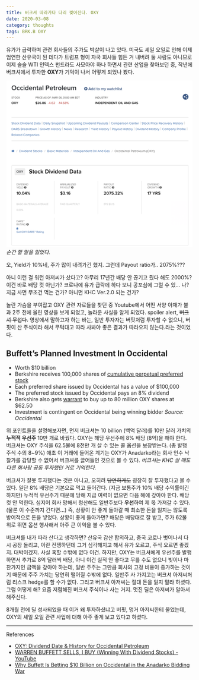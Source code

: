 ```yaml
---
title: 버크셔 따라가다 다리 찢어진다. OXY
date: 2020-03-08
category: thoughts
tags: BRK.B OXY
---
```


유가가 급락하며 관련 회사들의 주가도 박살이 나고 있다. 미국도 셰일 오일로 인해 이제 엄연한 산유국이 된 데다가 트럼프 형이 자국 회사들 힘든 거 내버려 둘 사람도 아니므로 이제 슬슬 WTI 인덱스 펀드라도 사모아야 하나 하면서 관련 산업을 찾아보던 중, 작년에 버크셔에서 투자한 **OXY**가 기억이 나서 어떻게 되었나 봤다.

![img](/assets/img/posts/2020-03-08-OXY/oxy_snap.png)
*순간 할 말을 잃었다.*

오, Yield가 10%네, 주가 많이 내려가긴 했지. 그런데 Payout ratio가.. 2075%???

아니 이런 걸 워런 아저씨가 샀다고? 아무리 17년간 배당 안 끊기고 줬다 해도 2000%? 이건 바로 배당 컷 아닌가? 코로나에 유가 급락에 하다 보니 공포심에 그럴 수 있… 나? 지금 사면 무조건 먹는 건가? 아니면 KHC Ver.2.0 되는 건가?

놀란 가슴을 부여잡고 OXY 관련 자료들을 찾던 중 Youtube에서 어떤 서양 아재가 불과 2주 전에 올린 영상을 보게 되었고, 놀라운 사실을 알게 되었다. spoiler alert, ~~버크셔 무섭다.~~
영상에서 말하고자 하는 바는, 일반 투자자는 버핏처럼 투자할 수 없으니, 버핏이 산 주식이라 해서 무턱대고 따라 사봐야 좋은 결과가 따라오지 않는다.라는 것이었다.

## Buffett’s Planned Investment In Occidental

* Worth $10 billion
* Berkshire receives 100,000 shares of  [cumulative perpetual preferred stock](https://www.investopedia.com/terms/c/cumulative_preferred_stock.asp)
* Each preferred share issued by Occidental has a value of $100,000
* The preferred stock issued by Occidental pays an 8% dividend
* Berkshire also gets  [warrant](https://www.investopedia.com/terms/c/callwarrant.asp)  to buy up to 80 million OXY shares at $62.50
* Investment is contingent on Occidental being winning bidder
*Source: Occidental*

위 포인트들을 설명해보자면, 먼저 버크셔는 10 billion (백억 달러)를 10만 달러 가치의 **누적적 우선주** 10만 개로 바꿨다. OXY는 해당 우선주에 8% 배당 (8억)을 해야 한다. 버크셔는 OXY 주식을 62.5불에 8천만 개 살 수 있는 콜 옵션을 보장받는다. (총 발행 주식 수의 8~9%) 애초 이 거래에 들어온 계기는 OXY가 Anadarko라는 회사 인수 낙찰가를 감당할 수 없어서 버크셔를 끌어들인 것으로 볼 수 있다. *버크셔는 KHC 살 때도 다른 회사랑 공동 투자했던 거로 기억한다.*

버크셔가 잘못 투자했다는 것은 아니고, 오히려 ~~당연하게도~~ 굉장히 잘 투자했다고 볼 수 있다. 일단 8% 배당은 기본으로 먹고 들어간다. (지금 보통주가 10% 배당 수익률이긴 하지만) 누적적 우선주기 때문에 당해 지급 여력이 없으면 다음 해에 갚아야 한다. 배당 컷 안 먹힌다. 심지어 회사 망해서 청산해도 일반주보다 **우선**하여 제 몫 가져갈 수 있다. (물론 이 수준까지 간다면…) 즉, 상황이 안 좋게 돌아갈 때 최소한 돈을 잃지는 않도록 방어적으로 돈을 넣었다. 상황이 좋게 돌아가면? 배당은 배당대로 잘 받고, 주가 62불 위로 뛰면 옵션 행사해서 아주 큰 이익을 볼 수 있다.

버크셔를 내가 따라 산다고 생각하면? 산유국 감산 합의하고, 중국 코로나 벗어나서 다시 공장 돌리고, 이란 전쟁하던데 그거 심각해지고 해서 유가 오르고, 주식 오르면 좋겠지. 대박이겠지. 사실 혹할 수밖에 없다 이건. 하지만, OXY는 버크셔에게 우선주를 발행하면서 추가로 8억 달러씩 배당, 아니 이건 실적 안 좋다고 무를 수도 없으니 빚이나 마찬가지인 금액을 갚아야 하는데, 일반 주주는 그만큼 회사의 고정 비용이 증가하는 것이기 때문에 주주 가치는 당연히 떨어질 수밖에 없다. 일반주 사 가지고는 버크셔 아저씨처럼 리스크 hedge를 할 수가 없다. 그리고 버크셔 아저씨는 절대 돈을 잃지 말라 하셨다. 그럼 어떻게 해? 요즘 저렴해진 버크셔 주식이나 사는 거지. 멋진 딜은 아저씨가 알아서 해주신다.

8개월 전에 딜 성사되었을 때 이거 왜 투자하셨냐고 버핏, 멍거 아저씨한테 물었는데, OXY의 셰일 오일 관련 사업에 대해 아주 좋게 보고 있다고 하셨다.

---
References

* [OXY: Dividend Date & History for Occidental Petroleum](https://www.dividend.com/dividend-stocks/basic-materials/independent-oil-and-gas/oxy-occidental-petroleum/#tm=3-comparison-center&r=ES%3A%3ADividendStock%3A%3AStock%23OXY--NYSE&only=meta%2Cdata%2Cthead)
* [WARREN BUFFETT SELLS, I BUY (Winning With Dividend Stocks) - YouTube](https://www.youtube.com/watch?v=P9CMmOP-AcI)
* [Why Buffett Is Betting $10 Billion on Occidental in the Anadarko Bidding War](https://www.investopedia.com/why-buffett-is-betting-usd10-billion-on-occidental-in-anadarko-bidding-war-4685821)
